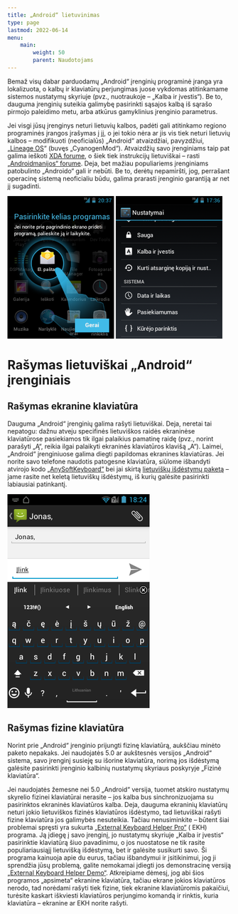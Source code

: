 ```yaml
---
title: „Android“ lietuvinimas
type: page
lastmod: 2022-06-14
menu:
    main:
        weight: 50
        parent: Naudotojams
---
```


Bemaž visų dabar parduodamų „Android“ įrenginių programinė įranga yra lokalizuota, o kalbų ir klaviatūrų perjungimas
juose vykdomas atitinkamame sistemos nustatymų skyriuje (pvz., nuotraukoje – „Kalba ir įvestis“). Be to, dauguma
įrenginių suteikia galimybę pasirinkti sąsajos kalbą iš sąrašo pirmojo paleidimo metu, arba atkūrus gamyklinius
įrenginio parametrus.

Jei visgi jūsų įrenginys neturi lietuvių kalbos, padėti gali atitinkamo regiono programinės įrangos įrašymas į jį, o jei
tokio nėra ar jis vis tiek neturi lietuvių kalbos – modifikuoti (neoficialūs) „Android“ atvaizdžiai,
pavyzdžiui, „[Lineage OS](http://lineageos.org/)“ (buvęs „CyanogenMod“). Atvaizdžių savo įrenginiams taip pat galima
ieškoti [XDA forume](http://forum.xda-developers.com/), o šiek tiek instrukcijų lietuviškai –
rasti [„Androidmanijos“ forume](http://www.androidmanija.lt/forum/). Deja, bet mažiau populiariems įrenginiams
patobulinto „Androido“ gali ir nebūti. Be to, derėtų nepamiršti, jog, perrašant operacinę sistemą neoficialiu būdu,
galima prarasti įrenginio garantiją ar net jį sugadinti.

![Sulietuvinta „Android“ sąsaja](android-lt1.png) ![Sulietuvintos „Android“ nuostatų ekranas](android-lt2.png)

Rašymas lietuviškai „Android“ įrenginiais
=========================================

Rašymas ekranine klaviatūra
---------------------------

Dauguma „Android“ įrenginių galima rašyti lietuviškai. Deja, neretai tai nepatogu: dažnu atveju specifinės lietuviškos
raidės ekraninėse klaviatūrose pasiekiamos tik ilgai palaikius pamatinę raidę (pvz., norint parašyti „Ą“, reikia ilgai
palaikyti ekraninės klaviatūros klavišą „A“). Laimei, „Android“ įrenginiuose galima diegti papildomas ekranines
klaviatūras. Jei norite savo telefone naudotis patogesne klaviatūra, siūlome išbandyti atvirojo
kodo [„AnySoftKeyboard“](https://play.google.com/store/apps/details?id=com.menny.android.anysoftkeyboard) bei jai
skirtą [lietuviškų išdėstymų paketą](https://play.google.com/store/apps/details?id=org.herrlado.ask.languagepack.lithuanian) –
jame rasite net keletą lietuviškų išdėstymų, iš kurių galėsite pasirinkti labiausiai patinkantį.

![„AnySoftKeyboard“ ekraninė klaviatūra su įjungtu lietuvišku išdėstymu](android_anysoftkeyboard.png)

Rašymas fizine klaviatūra
-------------------------

Norint prie „Android“ įrenginio prijungti fizinę klaviatūrą, aukščiau minėto paketo nepakaks. Jei naudojatės 5.0 ar
aukštesnės versijos „Android“ sistema, savo įrenginį susieję su išorine klaviatūra, norimą jos išdėstymą galėsite
pasirinkti įrenginio kalbinių nustatymų skyriaus poskyryje „Fizinė klaviatūra“.

Jei naudojatės žemesne nei 5.0 „Android“ versija, tuomet atskiro nustatymų skyrelio fizinei klaviatūrai nerasite – jos
kalba bus sinchronizuojama su pasirinktos ekraninės klaviatūros kalba. Deja, dauguma ekraninių klaviatūrų neturi jokio
lietuviškos fizinės klaviatūros išdėstymo, tad lietuviškai rašyti fizine klaviatūra jos galimybės nesuteikia. Tačiau
nenusiminkite – būtent šiai problemai spręsti yra
sukurta [„External Keyboard Helper Pro“](https://play.google.com/store/apps/details?id=com.apedroid.hwkeyboardhelper) (
EKH) programa. Ją įdiegę į savo įrenginį, jo nustatymų skyriuje „Kalba ir įvestis“ pasirinktie klaviatūrą šiuo
pavadinimu, o jos nuostatose ne tik rasite populiariausiąjį lietuvišką išdėstymą, bet ir galėsite susikurti savo. Ši
programa kainuoja apie du eurus, tačiau išbandymui ir įsitikinimui, jog ji sprendžia jūsų problemą, galite nemokamai
įdiegti jos demonstracinę
versiją [„External Keyboard Helper Demo“](https://play.google.com/store/apps/details?id=com.apedroid.hwkeyboardhelperdemo).
Atkreipiame dėmesį, jog abi šios programos „apsimeta“ ekranine klaviatūra, tačiau ekrane jokios klaviatūros nerodo, tad
norėdami rašyti tiek fizine, tiek ekranine klaviatūromis pakaičiui, turėsite kaskart iškviesti klaviatūros perjungimo
komandą ir rinktis, kuria klaviatūra – ekranine ar EKH norite rašyti.
